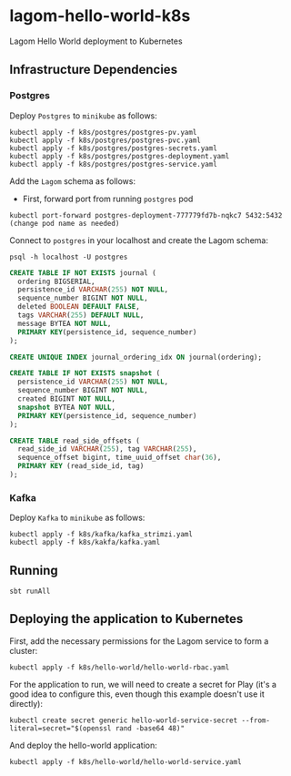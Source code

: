 # lagom-hello-world-k8s
Lagom Hello World deployment to Kubernetes

## Infrastructure Dependencies

### Postgres

Deploy `Postgres` to `minikube` as follows:

```shell
kubectl apply -f k8s/postgres/postgres-pv.yaml
kubectl apply -f k8s/postgres/postgres-pvc.yaml
kubectl apply -f k8s/postgres/postgres-secrets.yaml
kubectl apply -f k8s/postgres/postgres-deployment.yaml
kubectl apply -f k8s/postgres/postgres-service.yaml
```

Add the `Lagom` schema as follows:

- First, forward port from running `postgres` pod

```shell
kubectl port-forward postgres-deployment-777779fd7b-nqkc7 5432:5432 (change pod name as needed)
```

Connect to `postgres` in your localhost and create the Lagom schema:

```shell
psql -h localhost -U postgres
```

```sql
CREATE TABLE IF NOT EXISTS journal (
  ordering BIGSERIAL,
  persistence_id VARCHAR(255) NOT NULL,
  sequence_number BIGINT NOT NULL,
  deleted BOOLEAN DEFAULT FALSE,
  tags VARCHAR(255) DEFAULT NULL,
  message BYTEA NOT NULL,
  PRIMARY KEY(persistence_id, sequence_number)
);

CREATE UNIQUE INDEX journal_ordering_idx ON journal(ordering);

CREATE TABLE IF NOT EXISTS snapshot (
  persistence_id VARCHAR(255) NOT NULL,
  sequence_number BIGINT NOT NULL,
  created BIGINT NOT NULL,
  snapshot BYTEA NOT NULL,
  PRIMARY KEY(persistence_id, sequence_number)
);

CREATE TABLE read_side_offsets (
  read_side_id VARCHAR(255), tag VARCHAR(255),
  sequence_offset bigint, time_uuid_offset char(36),
  PRIMARY KEY (read_side_id, tag)
);
```

### Kafka

Deploy `Kafka` to `minikube` as follows: 

```shell
kubectl apply -f k8s/kafka/kafka_strimzi.yaml
kubectl apply -f k8s/kakfa/kafka.yaml
```

## Running

```shell
sbt runAll
```

## Deploying the application to Kubernetes

First, add the necessary permissions for the Lagom service to form a cluster:

```shell
kubectl apply -f k8s/hello-world/hello-world-rbac.yaml
```

For the application to run, we will need to create a secret for Play (it's a good idea to configure this, even though this example doesn't use it directly): 

```shell
kubectl create secret generic hello-world-service-secret --from-literal=secret="$(openssl rand -base64 48)"
```

And deploy the hello-world application: 

```shell
kubectl apply -f k8s/hello-world/hello-world-service.yaml
```
